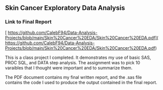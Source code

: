 ## Skin Cancer Exploratory Data Analysis

### Link to Final Report
[ https://github.com/CalebF94/Data-Analysis-Projects/blob/main/Skin%20Cancer%20EDA/Skin%20Cancer%20EDA.pdf]( https://github.com/CalebF94/Data-Analysis-Projects/blob/main/Skin%20Cancer%20EDA/Skin%20Cancer%20EDA.pdf)

This is a class project I completed. It demonstrates my use of basic SAS, PROC SQL, and DATA step analysis. The assignment was to pick 10 varaibles that I thought were important and to summarize them.

The PDF document contains my final written report, and the .sas file contains the code I used to produce the output contained in the final report.
